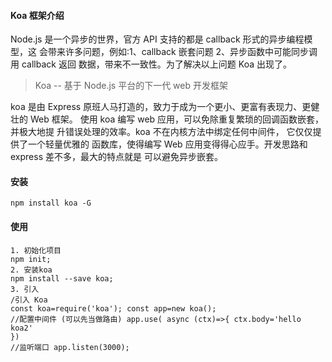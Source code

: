 

#### Koa 框架介绍
Node.js 是一个异步的世界，官方 API 支持的都是 callback 形式的异步编程模型，这 会带来许多问题，例如:1、callback 嵌套问题 2、异步函数中可能同步调用 callback 返回 数据，带来不一致性。为了解决以上问题 Koa 出现了。
> Koa -- 基于 Node.js 平台的下一代 web 开发框架

koa 是由 Express 原班人马打造的，致力于成为一个更小、更富有表现力、更健壮的 Web 框架。 使用 koa 编写 web 应用，可以免除重复繁琐的回调函数嵌套， 并极大地提 升错误处理的效率。koa 不在内核方法中绑定任何中间件， 它仅仅提供了一个轻量优雅的 函数库，使得编写 Web 应用变得得心应手。开发思路和 express 差不多，最大的特点就是 可以避免异步嵌套。

#### 安装
```npm install koa -G```

#### 使用
```
1. 初始化项目
npm init;
2. 安装koa
npm install --save koa;
3. 引入
/引入 Koa
const koa=require('koa'); const app=new koa();
//配置中间件 (可以先当做路由) app.use( async (ctx)=>{ ctx.body='hello koa2'
})
//监听端口 app.listen(3000);
```